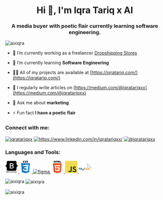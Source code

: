 <h1 align="center">Hi 👋, I'm Iqra Tariq x AI</h1>
<h3 align="center">A media buyer with poetic flair currently learning software engineering.</h3>

<p align="left"> <img src="https://komarev.com/ghpvc/?username=aixiqra&label=Profile%20views&color=0e75b6&style=flat" alt="aixiqra" /> </p>

- 🔭 I’m currently working as a freelancer [Dropshipping Stores](https://momvinzo.com/)

- 🌱 I’m currently learning **Software Engineering**

- 👨‍💻 All of my projects are available at [https://iqratariq.com/](https://iqratariq.com/)

- 📝 I regularly write articles on [https://medium.com/@iqratariqxx](https://medium.com/@iqratariqxx)

- 💬 Ask me about **marketing**

- ⚡ Fun fact **I have a poetic flair**

<h3 align="left">Connect with me:</h3>
<p align="left">
<a href="https://twitter.com/iqratariqxx" target="blank"><img align="center" src="https://raw.githubusercontent.com/rahuldkjain/github-profile-readme-generator/master/src/images/icons/Social/twitter.svg" alt="iqratariqxx" height="30" width="40" /></a>
<a href="https://linkedin.com/in/https://www.linkedin.com/in/iqratariqxx/" target="blank"><img align="center" src="https://raw.githubusercontent.com/rahuldkjain/github-profile-readme-generator/master/src/images/icons/Social/linked-in-alt.svg" alt="https://www.linkedin.com/in/iqratariqxx/" height="30" width="40" /></a>
<a href="https://medium.com/@iqratariqxx" target="blank"><img align="center" src="https://raw.githubusercontent.com/rahuldkjain/github-profile-readme-generator/master/src/images/icons/Social/medium.svg" alt="@iqratariqxx" height="30" width="40" /></a>
</p>

<h3 align="left">Languages and Tools:</h3>
<p align="left"> <a href="https://getbootstrap.com" target="_blank" rel="noreferrer"> <img src="https://raw.githubusercontent.com/devicons/devicon/master/icons/bootstrap/bootstrap-plain-wordmark.svg" alt="bootstrap" width="40" height="40"/> </a> <a href="https://www.w3schools.com/css/" target="_blank" rel="noreferrer"> <img src="https://raw.githubusercontent.com/devicons/devicon/master/icons/css3/css3-original-wordmark.svg" alt="css3" width="40" height="40"/> </a> <a href="https://www.figma.com/" target="_blank" rel="noreferrer"> <img src="https://www.vectorlogo.zone/logos/figma/figma-icon.svg" alt="figma" width="40" height="40"/> </a> <a href="https://www.w3.org/html/" target="_blank" rel="noreferrer"> <img src="https://raw.githubusercontent.com/devicons/devicon/master/icons/html5/html5-original-wordmark.svg" alt="html5" width="40" height="40"/> </a> <a href="https://developer.mozilla.org/en-US/docs/Web/JavaScript" target="_blank" rel="noreferrer"> <img src="https://raw.githubusercontent.com/devicons/devicon/master/icons/javascript/javascript-original.svg" alt="javascript" width="40" height="40"/> </a> <a href="https://www.mysql.com/" target="_blank" rel="noreferrer"> <img src="https://raw.githubusercontent.com/devicons/devicon/master/icons/mysql/mysql-original-wordmark.svg" alt="mysql" width="40" height="40"/> </a> </p>

<p><img align="left" src="https://github-readme-stats.vercel.app/api/top-langs?username=aixiqra&show_icons=true&locale=en&layout=compact" alt="aixiqra" /></p>

<p>&nbsp;<img align="center" src="https://github-readme-stats.vercel.app/api?username=aixiqra&show_icons=true&locale=en" alt="aixiqra" /></p>

<p><img align="center" src="https://github-readme-streak-stats.herokuapp.com/?user=aixiqra&" alt="aixiqra" /></p>
